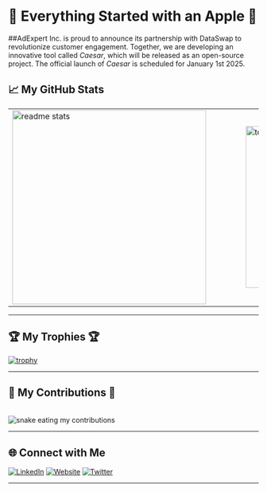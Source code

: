 # 🍏 Everything Started with an Apple 🍏

##AdExpert Inc. is proud to announce its partnership with DataSwap to revolutionize customer engagement. Together, we are developing an innovative tool called *Caesar*, which will be released as an open-source project. The official launch of *Caesar* is scheduled for January 1st 2025.

## 📈 My GitHub Stats
<table style="border: none; border-collapse: collapse;">
  <tr>
    <td style="padding-right: 40px; border: none;">
      <img width="390" src="https://github-readme-stats-salesp07.vercel.app/api?username=tr4m0ryp&count_private=true&show_icons=true&theme=react&rank_icon=github&border_radius=10" alt="readme stats" />
    </td>
    <td style="padding-left: 40px; border: none;">
      <img width="325" src="https://github-readme-stats-salesp07.vercel.app/api/top-langs/?username=salesp07&hide=HTML&langs_count=8&layout=compact&theme=react&border_radius=10&size_weight=0.5&count_weight=0.5&exclude_repo=github-readme-stats" alt="top langs" />
    </td>
  </tr>
</table>




---
  <h2>🏆 My Trophies 🏆 </h2>

[![trophy](https://github-profile-trophy.vercel.app/?username=tr4m0ryp&theme=onedark)](https://github.com/ryo-ma/github-profile-trophy)

---
  <h2>🐍 My Contributions 🐍</h2>
  <br>
  <img alt="snake eating my contributions" src="https://raw.githubusercontent.com/tr4m0ryp/tr4m0ryp/output/github-contribution-grid-snake.svg" />
  
---

## 🌐 Connect with Me

[![LinkedIn](https://img.shields.io/badge/LinkedIn-0077B5?style=for-the-badge&logo=linkedin&logoColor=white)](https://www.linkedin.com/in/YourProfile)
[![Website](https://img.shields.io/badge/Website-FF7139?style=for-the-badge&logo=firefox&logoColor=white)](https://www.yourwebsite.com)
[![Twitter](https://img.shields.io/badge/Twitter-1DA1F2?style=for-the-badge&logo=twitter&logoColor=white)](https://twitter.com/YourTwitter)

---
